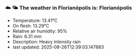 ### ☁️ 🌤️  The weather in Florianópolis is: Florianópolis

- Temperature: 13.41°C
- On flesh: 13.29°C
- Relative air humidity: 95%
- Rain: 6.31 mm
- Description: Heavy intensity rain
- last updated: 2025-08-26T12:39:03.147883
